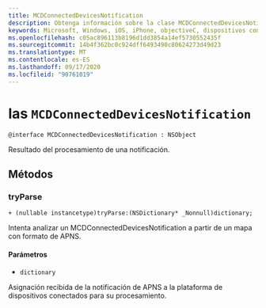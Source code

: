 ```yaml
---
title: MCDConnectedDevicesNotification
description: Obtenga información sobre la clase MCDConnectedDevicesNotification. Esta clase es el resultado del procesamiento de una notificación.
keywords: Microsoft, Windows, iOS, iPhone, objectiveC, dispositivos conectados, proyecto Roma
ms.openlocfilehash: c05ac896113b8196d1dd3854a14ef5730552435f
ms.sourcegitcommit: 14b4f362bc0c924dff6493490c80624273d49d23
ms.translationtype: MT
ms.contentlocale: es-ES
ms.lasthandoff: 09/17/2020
ms.locfileid: "90761019"
---
```

# <a name="class-mcdconnecteddevicesnotification"></a>las `MCDConnectedDevicesNotification` 

```
@interface MCDConnectedDevicesNotification : NSObject
```  
Resultado del procesamiento de una notificación.

## <a name="methods"></a>Métodos

### <a name="tryparse"></a>tryParse

`+ (nullable instancetype)tryParse:(NSDictionary* _Nonnull)dictionary;`

Intenta analizar un MCDConnectedDevicesNotification a partir de un mapa con formato de APNS.

#### <a name="parameters"></a>Parámetros 
* `dictionary` 

Asignación recibida de la notificación de APNS a la plataforma de dispositivos conectados para su procesamiento.
